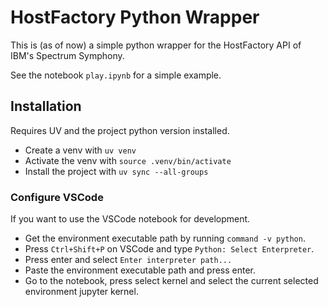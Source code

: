 # HostFactory Python Wrapper

This is (as of now) a simple python wrapper for the HostFactory API of IBM's Spectrum Symphony.

See the notebook `play.ipynb` for a simple example.

## Installation

Requires UV and the project python version installed.

- Create a venv with `uv venv`
- Activate the venv with `source .venv/bin/activate`
- Install the project with `uv sync --all-groups`


### Configure VSCode

If you want to use the VSCode notebook for development.

- Get the environment executable path by running `command -v python`. 
- Press `Ctrl+Shift+P` on VSCode and type `Python: Select Enterpreter`.
- Press enter and select `Enter interpreter path...`
- Paste the environment executable path and press enter.
- Go to the notebook, press select kernel and select the current selected environment jupyter kernel.
